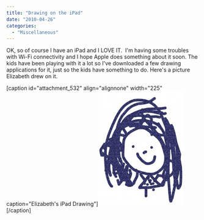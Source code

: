 ```yaml
---
title: "Drawing on the iPad"
date: "2010-04-26"
categories: 
  - "Miscellaneous"
---
```


OK, so of course I have an iPad and I LOVE IT.  I'm having some troubles with Wi-Fi connectivity and I hope Apple does something about it soon. The kids have been playing with it a lot so I've downloaded a few drawing applications for it, just so the kids have something to do. Here's a picture Elizabeth drew on it.

\[caption id="attachment\_532" align="alignnone" width="225" caption="Elizabeth's iPad Drawing"\][![](images/photo-225x300.jpg "Elizabeth's iPad Drawing")](http://www.thewargos.com/wp-content/uploads/2010/04/photo.jpg)\[/caption\]

